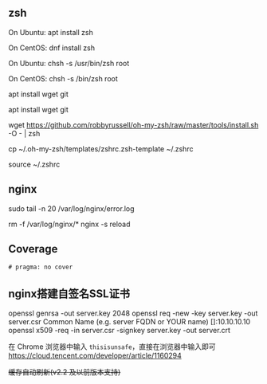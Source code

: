 ## zsh

On Ubuntu:
apt install zsh

On CentOS:
dnf install zsh

On Ubuntu:
chsh -s /usr/bin/zsh root

On CentOS:
chsh -s /bin/zsh root

apt install wget git

apt install wget git

wget https://github.com/robbyrussell/oh-my-zsh/raw/master/tools/install.sh -O - | zsh

cp ~/.oh-my-zsh/templates/zshrc.zsh-template ~/.zshrc

source ~/.zshrc

## nginx

sudo tail -n 20 /var/log/nginx/error.log

<!-- nginx docker log-->
rm -f /var/log/nginx/*
nginx -s reload

## Coverage

`# pragma: no cover`

## nginx搭建自签名SSL证书

openssl genrsa -out server.key 2048
openssl req -new -key server.key -out server.csr
Common Name (e.g. server FQDN or YOUR name) []:10.10.10.10
openssl x509 -req -in server.csr -signkey server.key -out server.crt

在 Chrome 浏览器中输入 `thisisunsafe`，直接在浏览器中输入即可
https://cloud.tencent.com/developer/article/1160294

~~缓存自动刷新(v2.2 及以前版本支持)~~
